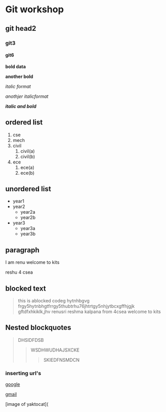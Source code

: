 # Git workshop
## git head2
### git3
#### git6

**bold data**

__another bold__

*italic format*

_anothjer italicformat_

_**italic and bold**_
## ordered list
1. cse
2. mech 
3. civil  
      1. civil(a)
      2. civil(b)
4. ece
      1. ece(a)
      2. ece(b)
## unordered list
- year1
- year2
    * year2a
    * year2b
- year3
    * year3a
    * year3b
    
## paragraph
I am renu
  welcome to kits
  
  reshu 4 csea
  ## blocked text
  > this is ablocked codeg hytnhbgvg frgy5hytnbhgtfrrgy5thubtrhu76jhtrtgy5nhjytbcxgffhjgjk gftdfxhkiklk,jhv renusri reshma kalpana from 4csea welcome to kits
## Nested blockquotes
 > DHSIDFDSB
 >> WSDHWUDHAJSXCKE
 >>> SKIEDFNSMDCN
 
### inserting url's
 [google](https://github.com/)
 
 [gmail](https://gmail.com/)

[image of yaktocat](
